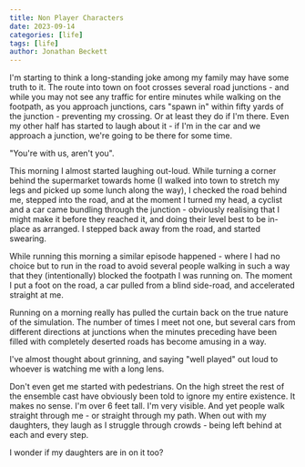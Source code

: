 ```yaml
---
title: Non Player Characters
date: 2023-09-14
categories: [life]
tags: [life]
author: Jonathan Beckett
---
```


I'm starting to think a long-standing joke among my family may have some truth to it. The route into town on foot crosses several road junctions - and while you may not see any traffic for entire minutes while walking on the footpath, as you approach junctions, cars "spawn in" within fifty yards of the junction - preventing my crossing. Or at least they do if I'm there. Even my other half has started to laugh about it - if I'm in the car and we approach a junction, we're going to be there for some time.

"You're with us, aren't you".

This morning I almost started laughing out-loud. While turning a corner behind the supermarket towards home (I walked into town to stretch my legs and picked up some lunch along the way), I checked the road behind me, stepped into the road, and at the moment I turned my head, a cyclist and a car came bundling through the junction - obviously realising that I might make it before they reached it, and doing their level best to be in-place as arranged. I stepped back away from the road, and started swearing.

While running this morning a similar episode happened - where I had no choice but to run in the road to avoid several people walking in such a way that they (intentionally) blocked the footpath I was running on. The moment I put a foot on the road, a car pulled from a blind side-road, and accelerated straight at me.

Running on a morning really has pulled the curtain back on the true nature of the simulation. The number of times I meet not one, but several cars from different directions at junctions when the minutes preceding have been filled with completely deserted roads has become amusing in a way.

I've almost thought about grinning, and saying "well played" out loud to whoever is watching me with a long lens.

Don't even get me started with pedestrians. On the high street the rest of the ensemble cast have obviously been told to ignore my entire existence. It makes no sense. I'm over 6 feet tall. I'm very visible. And yet people walk straight through me - or straight through my path. When out with my daughters, they laugh as I struggle through crowds - being left behind at each and every step.

I wonder if my daughters are in on it too?